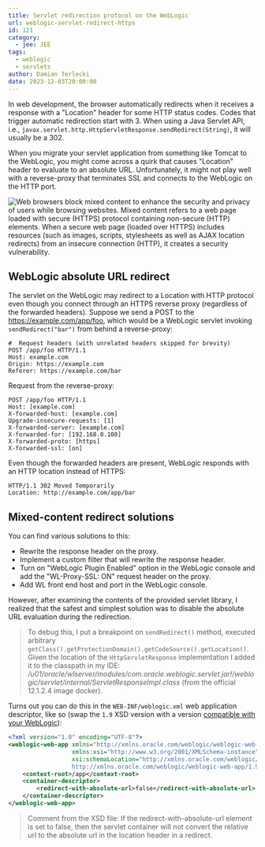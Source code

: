 ```yaml
---
title: Servlet redirection protocol on the WebLogic
url: weblogic-servlet-redirect-https
id: 121
category:
  - jee: JEE
tags:
  - weblogic
  - servlets
author: Damian Terlecki
date: 2023-12-03T20:00:00
---
```



In web development, the browser automatically redirects when it receives a response with a "Location" header for some
HTTP status codes. Codes that trigger automatic redirection start with 3. When using a Java Servlet API, i.e., `javax.servlet.http.HttpServletResponse.sendRedirect(String)`, it will
usually be a 302.

When you migrate your servlet application from something like Tomcat to the WebLogic, you might come across a
quirk that causes "Location" header to evaluate to an absolute URL. Unfortunately, it might not
play well with a reverse-proxy that terminates SSL and connects to the WebLogic on the HTTP port.

<img src="/img/hq/browser-mixed-content.png" title="Browsers will block requests that cause HTTPS downgrade with mixed-content errors when including resources or using AJAX" alt="Web browsers block mixed content to enhance the security and privacy of users while browsing websites. Mixed content refers to a web page loaded with secure (HTTPS) protocol containing non-secure (HTTP) elements. When a secure web page (loaded over HTTPS) includes resources (such as images, scripts, stylesheets as well as AJAX location redirects) from an insecure connection (HTTP), it creates a security vulnerability.">

## WebLogic absolute URL redirect

The servlet on the WebLogic may redirect to a Location with HTTP protocol even though you connect through an HTTPS
reverse proxy (regardless of the forwarded headers).
Suppose we send a POST to the https://example.com/app/foo, which would be a WebLogic servlet invoking `sendRedirect("bar")` from behind a reverse-proxy:

```shell
#  Request headers (with unrelated headers skipped for brevity)
POST /app/foo HTTP/1.1
Host: example.com
Origin: https://example.com
Referer: https://example.com/bar
```

Request from the reverse-proxy:
```shell
POST /app/foo HTTP/1.1
Host: [example.com]
X-forwarded-host: [example.com]
Upgrade-insecure-requests: [1]
X-forwarded-server: [example.com]
X-forwarded-for: [192.168.0.100]
X-forwarded-proto: [https]
X-forwarded-ssl: [on]
```

Even though the forwarded headers are present, WebLogic responds with an HTTP location instead of HTTPS:
```shell
HTTP/1.1 302 Moved Temporarily
Location: http://example.com/app/bar
```

## Mixed-content redirect solutions

You can find various solutions to this:
- Rewrite the response header on the proxy.
- Implement a custom filter that will rewrite the response header.
- Turn on "WebLogic Plugin Enabled" option in the WebLogic console and add the "WL-Proxy-SSL: ON" request header on the proxy.
- Add WL front end host and port in the WebLogic console.

However, after examining the contents of the provided servlet library,
I realized that the safest and simplest solution was to disable the absolute URL evaluation during the redirection.

> To debug this, I put a breakpoint on `sendRedirect()` method, executed arbitrary `getClass().getProtectionDomain().getCodeSource().getLocation()`.
> Given the location of the `HttpServletResponse` implementation I added it to the classpath in my IDE:
> */u01/oracle/wlserver/modules/com.oracle.weblogic.servlet.jar!/weblogic/servlet/internal/ServletResponseImpl.class* (from the official 12.1.2.4 image docker).

Turns out you can do this in the `WEB-INF/weblogic.xml` web application descriptor, like so (swap the `1.9` XSD version with a version
[compatible with your WebLogic](https://www.oracle.com/webfolder/technetwork/weblogic/weblogic-web-app/index.html)):

```xml
<?xml version="1.0" encoding="UTF-8"?>
<weblogic-web-app xmlns="http://xmlns.oracle.com/weblogic/weblogic-web-app"
                  xmlns:xsi="http://www.w3.org/2001/XMLSchema-instance"
                  xsi:schemaLocation="http://xmlns.oracle.com/weblogic/weblogic-web-app
                  http://xmlns.oracle.com/weblogic/weblogic-web-app/1.9/weblogic-web-app.xsd">
    <context-root>/app</context-root>
    <container-descriptor>
        <redirect-with-absolute-url>false</redirect-with-absolute-url>
    </container-descriptor>
</weblogic-web-app>
```

> Comment from the XSD file: If the redirect-with-absolute-url element is set to false, then the servlet container will not convert the relative url to the absolute url in the location header in a redirect.